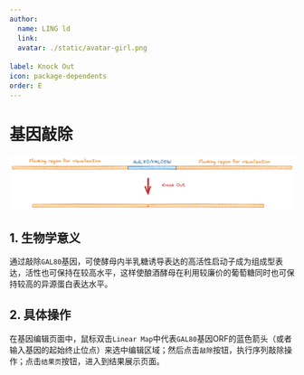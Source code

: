 ```yaml
---
author:
  name: LING ld
  link: 
  avatar: ./static/avatar-girl.png

label: Knock Out
icon: package-dependents
order: E
---
```


# 基因敲除

![Schematic diagram for Knock-Out](../static/parameters/KO.png)

## 1. 生物学意义

通过敲除`GAL80`基因，可使酵母内半乳糖诱导表达的高活性启动子成为组成型表达，活性也可保持在较高水平，这样使酿酒酵母在利用较廉价的葡萄糖同时也可保持较高的异源蛋白表达水平。

## 2. 具体操作


在基因编辑页面中，鼠标双击`Linear Map`中代表`GAL80`基因ORF的蓝色箭头（或者输入基因的起始终止位点）来选中编辑区域；然后点击`敲除`按钮，执行序列敲除操作；点击`结果页`按钮，进入到结果展示页面。

